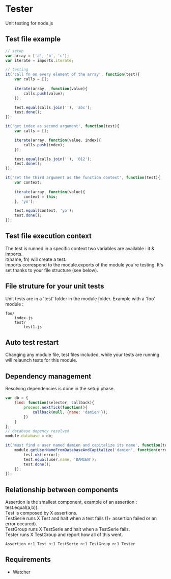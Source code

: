 Tester
=============

Unit testing for node.js

## Test file example

```javascript
// setup
var array = ['a', 'b', 'c'];
var iterate = imports.iterate;

// testing
it('call fn on every element of the array', function(test){
	var calls = [];
		
	iterate(array,  function(value){
		calls.push(value);
	});

	test.equal(calls.join(''), 'abc');
	test.done();
});

it('get index as second argument', function(test){
	var calls = [];

	iterate(array, function(value, index){
		calls.push(index);
	});

	test.equal(calls.join(''), '012');
	test.done();
});

it('set the third argument as the function context', function(test){
	var context;
	
	iterate(array, function(value){
		context = this;
	}, 'yo');

	test.equal(context, 'yo');
	test.done();
});
```

## Test file execution context

The test is runned in a specific context two variables are available : it & imports.  
it(name, fn) will create a test.  
imports correspond to the module.exports of the module you're testing. It's set thanks to your file structure (see below).

## File struture for your unit tests

Unit tests are in a 'test' folder in the module folder. Example with a 'foo' module :

```
foo/
	index.js
	test/
		test1.js
```

## Auto test restart

Changing any module file, test files included, while your tests are running will relaunch tests for this module.

## Dependency management

Resolving dependencies is done in the setup phase.    

```javascript
var db = {
	find: function(selector, callback){
	 	process.nextTick(function(){
	 		callback(null, {name: 'damien'});
	 	})
	}
};
// database depency resolved
module.database = db;

it('must find a user named damien and capitalize its name', function(test){
	module.getUserNameFromDatabaseAndCapitalize('damien', function(error, user){
		test.ok(!error);
		test.equal(user.name, 'DAMIEN');
		test.done();
	});
});

```

## Relationship between components

Assertion is the smallest component, example of an assertion : test.equal(a,b)).  
Test is composed by X assertions.  
TestSerie runs X Test and halt when a test fails (1+ assertion failed or an error occured).  
TestGroup runs X TestSerie and halt when a TestSerie fails.  
Tester runs X TestGroup and report how all of this went.

```
Assertion n:1 Test n:1 TestSerie n:1 TestGroup n:1 Tester
```

## Requirements

- Watcher
